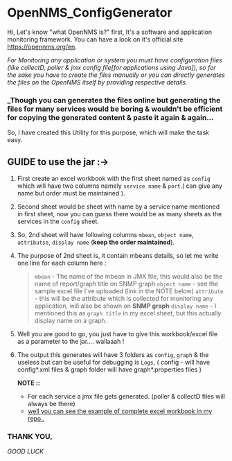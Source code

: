 # OpenNMS_ConfigGenerator

Hi,
Let's know "what OpenNMS is?" first, It's a software and application monitoring framework. You can have a look on it's official site https://opennms.org/en.

_For Monitoring any application or system you must have configuration files (like collectD, poller & jmx config file[for applications using Java]), so for the sake you have to create the files manually or you can directly generates the files on the OpenNMS itself by providing respective details._

### _Though you can generates the files online but generating the files for many services would be boring & wouldn't be efficient for copying the generated content & paste it again & again...

So, I have created this Utility for this purpose, which will make the task easy.

## GUIDE to use the jar :->
  1. First create an excel workbook with the first sheet named as `config` which will have two columns namely `service name` & `port`.( can give any name but order must be maintained ).
  2. Second sheet would be sheet with name by a service name mentioned in first sheet, now you can guess there would be as many sheets as the services in the `config` sheet.
  3. So, 2nd sheet will have following columns `mbean`, `object name`, `attributse`, `display name` (__keep the order maintained__).
  4. The purpose of 2nd sheet is, it contain mbeans details, so let me write one line for each column here :
     > `mbean` - The name of the mbean in JMX file, this would also be the name of report/graph title on SNMP graph 
     > `object name` - see the sample excel file I've uploaded (link in the NOTE below)
     > `attribute` - this will be the attribute which is collected for monitoring any application, will also be shown on __SNMP graph__
     > `display name` - I mentioned this as `graph title` in my excel sheet, but this actually display name on a graph.
  5. Well you are good to go, you just have to give this workbook/excel file as a parameter to the jar.... wallaaah ! 
  6. The output this generates will have 3 folders as `config`, `graph` & the useless but can be useful for debugging is `Logs`,
     ( config - will have config*.xml files & graph folder will have graph*.properties files )
     
     __NOTE ::__
        * For each service a jmx file gets generated. (poller & collectD files will always be there)
        * [ well you can see the example of complete excel workbook in my repo.. ](https://github.com/khanabid20/OpenNMS_ConfigGenerator/blob/master/xlsx/opennms-configuration.xlsx)
        
        
        
### THANK YOU,
 _GOOD LUCK_
